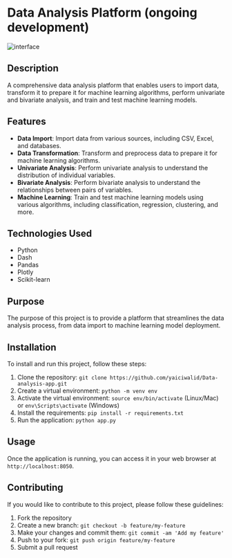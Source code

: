 # Data Analysis Platform (ongoing development)
![interface](https://github.com/user-attachments/assets/4ca3b862-95df-4233-895c-e01e6e354f8e)

## Description

A comprehensive data analysis platform that enables users to import data, transform it to prepare it for machine learning algorithms, perform univariate and bivariate analysis, and train and test machine learning models.

## Features

* **Data Import**: Import data from various sources, including CSV, Excel, and databases.
* **Data Transformation**: Transform and preprocess data to prepare it for machine learning algorithms.
* **Univariate Analysis**: Perform univariate analysis to understand the distribution of individual variables.
* **Bivariate Analysis**: Perform bivariate analysis to understand the relationships between pairs of variables.
* **Machine Learning**: Train and test machine learning models using various algorithms, including classification, regression, clustering, and more.

## Technologies Used

* Python
* Dash
* Pandas
* Plotly
* Scikit-learn

## Purpose

The purpose of this project is to provide a platform that streamlines the data analysis process, from data import to machine learning model deployment.

## Installation

To install and run this project, follow these steps:

1. Clone the repository: `git clone https://github.com/yaiciwalid/Data-analysis-app.git`
2. Create a virtual environment: `python -m venv env`
3. Activate the virtual environment: `source env/bin/activate` (Linux/Mac) or `env\Scripts\activate` (Windows)
4. Install the requirements: `pip install -r requirements.txt`
5. Run the application: `python app.py`

## Usage

Once the application is running, you can access it in your web browser at `http://localhost:8050`.

## Contributing

If you would like to contribute to this project, please follow these guidelines:

1. Fork the repository
2. Create a new branch: `git checkout -b feature/my-feature`
3. Make your changes and commit them: `git commit -am 'Add my feature'`
4. Push to your fork: `git push origin feature/my-feature`
5. Submit a pull request
